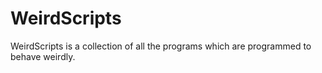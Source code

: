 # WeirdScripts
WeirdScripts is a collection of all the programs which are programmed to behave weirdly. 
